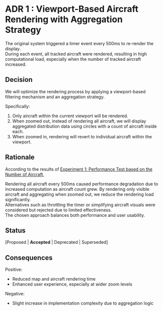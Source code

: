 # ADR 1 : Viewport-Based Aircraft Rendering with Aggregation Strategy

The original system triggered a timer event every 500ms to re-render the display.  
During each event, all tracked aircraft were rendered, resulting in high computational load, especially when the number of tracked aircraft increased.

## Decision
We will optimize the rendering process by applying a viewport-based filtering mechanism and an aggregation strategy.  

Specifically:
1. Only aircraft within the current viewport will be rendered.
2. When zoomed out, instead of rendering all aircraft, we will display aggregated distribution data using circles with a count of aircraft inside each.
3. When zoomed in, rendering will revert to individual aircraft within the viewport.

## Rationale
According to the results of [Experiment 1: Performance Test based on the Number of Aircraft](../experiments/exp01-aircraft-number.md), 

Rendering all aircraft every 500ms caused performance degradation due to increased computation as aircraft count grew. By rendering only visible aircraft and aggregating when zoomed out, we reduce the rendering load significantly.  
Alternatives such as throttling the timer or simplifying aircraft visuals were considered but rejected due to limited effectiveness.  
The chosen approach balances both performance and user usability.

## Status
[Proposed | **Accepted** | Deprecated | Superseded]

## Consequences
Positive:  
- Reduced map and aircraft rendering time 
- Enhanced user experience, especially at wider zoom levels

Negative:
- Slight increase in implementation complexity due to aggregation logic